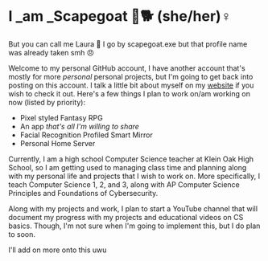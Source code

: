# I _am _Scapegoat 🐐🐕 (she/her)♀️
But you can call me Laura 👋
I go by scapegoat.exe but that profile name was already taken smh 😠

Welcome to my personal GitHub account, I have another account that's mostly for more *personal* personal projects, but I'm going to get back into posting on this account. I talk a little bit about myself on my [website](lauralongoria.netlify.app/) if you wish to check it out. Here's a few things I plan to work on/am working on now (listed by priority):
- Pixel styled Fantasy RPG 
- An app *that's all I'm willing to share*
- Facial Recognition Profiled Smart Mirror
- Personal Home Server



Currently, I am a high school Computer Science teacher at Klein Oak High School, so I am getting used to managing class time and planning along with my personal life and projects that I wish to work on. More specifically, I teach Computer Science 1, 2, and 3, along with AP Computer Science Principles and Foundations of Cybersecurity.

Along with my projects and work, I plan to start a YouTube channel that will document my progress with my projects and educational videos on CS basics. Though, I'm not sure when I'm going to implement this, but I do plan to soon.

I'll add on more onto this uwu
